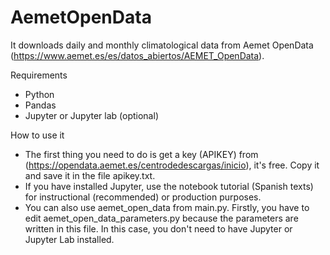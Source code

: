 # AemetOpenData

It downloads daily and monthly climatological data from Aemet OpenData (https://www.aemet.es/es/datos_abiertos/AEMET_OpenData).

Requirements
* Python
* Pandas
* Jupyter or Jupyter lab (optional)

How to use it
* The first thing you need to do is get a key (APIKEY) from (https://opendata.aemet.es/centrodedescargas/inicio), it's free. Copy it and save it in the file apikey.txt.
* If you have installed Jupyter, use the notebook tutorial (Spanish texts) for instructional (recommended) or production purposes.
* You can also use aemet_open_data from main.py. Firstly, you have to edit aemet_open_data_parameters.py because the parameters are written in this file. In this case, you don't need to have Jupyter 
  or Jupyter Lab installed.




